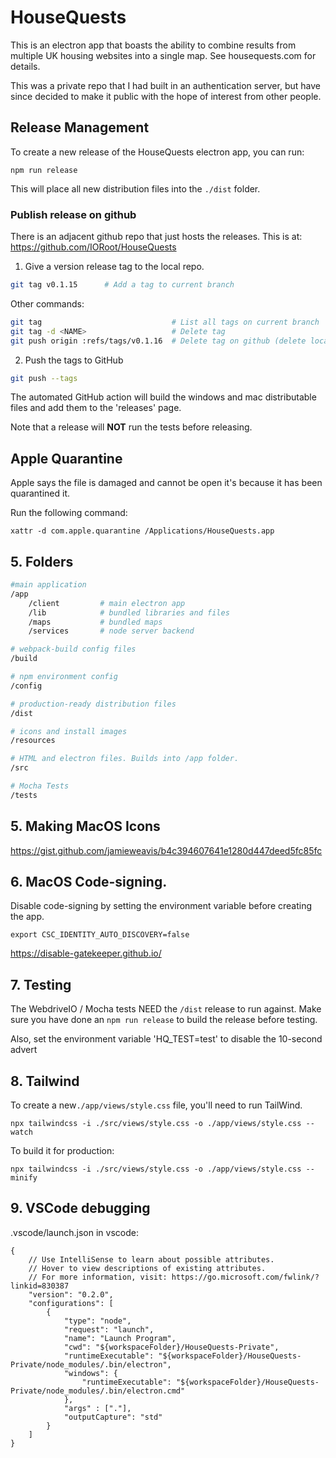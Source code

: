 # HouseQuests

This is an electron app that boasts the ability to combine results from multiple
UK housing websites into a single map. See housequests.com for details.

This was a private repo that I had built in an authentication server, but have since
decided to make it public with the hope of interest from other people.

##  Release Management

To create a new release of the HouseQuests electron app, you can run:
```
npm run release
```
This will place all new distribution files into the `./dist` folder.



###  Publish release on github 

There is an adjacent github repo that just hosts the releases. This is at: https://github.com/IORoot/HouseQuests

1. Give a version release tag to the local repo.

```bash
git tag v0.1.15      # Add a tag to current branch
```

Other commands:
```bash
git tag            					# List all tags on current branch
git tag -d <NAME>   				# Delete tag
git push origin :refs/tags/v0.1.16	# Delete tag on github (delete local first)
```

2. Push the tags to GitHub

```bash
git push --tags
```

The automated GitHub action will build the windows and mac distributable files and add them to the 'releases' page.

Note that a release will **NOT** run the tests before releasing.



## Apple Quarantine

Apple says the file is damaged and cannot be open it's because it has been quarantined it. 

Run the following command:

```
xattr -d com.apple.quarantine /Applications/HouseQuests.app
```

## 5. Folders

```bash
#main application
/app
	/client 		# main electron app
	/lib			# bundled libraries and files
	/maps			# bundled maps
	/services		# node server backend

# webpack-build config files
/build

# npm environment config
/config

# production-ready distribution files
/dist

# icons and install images
/resources

# HTML and electron files. Builds into /app folder.
/src

# Mocha Tests
/tests

```

## 5. Making MacOS Icons

https://gist.github.com/jamieweavis/b4c394607641e1280d447deed5fc85fc

## 6. MacOS Code-signing.

Disable code-signing by setting the environment variable before creating the app.
```
export CSC_IDENTITY_AUTO_DISCOVERY=false
```

https://disable-gatekeeper.github.io/

## 7. Testing

The WebdriveIO / Mocha tests NEED the `/dist` release to run against.
Make sure you have done an `npm run release` to build the release before testing.

Also, set the environment variable 'HQ_TEST=test' to disable the 10-second advert


## 8. Tailwind

To create a new`./app/views/style.css` file, you'll need to run TailWind.

```
npx tailwindcss -i ./src/views/style.css -o ./app/views/style.css --watch
```

To build it for production:

```
npx tailwindcss -i ./src/views/style.css -o ./app/views/style.css --minify
```


## 9. VSCode debugging

.vscode/launch.json in vscode:

```
{
    // Use IntelliSense to learn about possible attributes.
    // Hover to view descriptions of existing attributes.
    // For more information, visit: https://go.microsoft.com/fwlink/?linkid=830387
    "version": "0.2.0",
    "configurations": [
        {
            "type": "node",
            "request": "launch",
            "name": "Launch Program",
            "cwd": "${workspaceFolder}/HouseQuests-Private",
            "runtimeExecutable": "${workspaceFolder}/HouseQuests-Private/node_modules/.bin/electron",
            "windows": {
                "runtimeExecutable": "${workspaceFolder}/HouseQuests-Private/node_modules/.bin/electron.cmd"
            },
            "args" : ["."],
            "outputCapture": "std"
        }
    ]
}
```